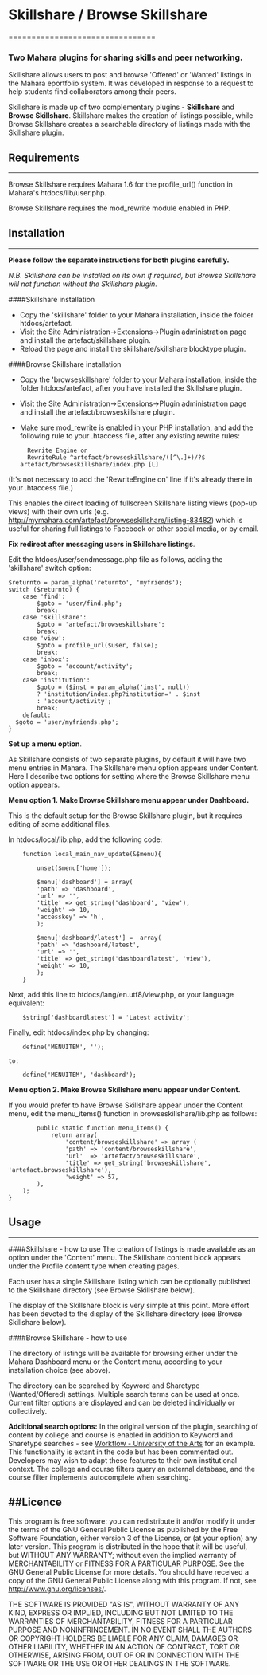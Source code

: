 # Skillshare / Browse Skillshare 
================================

### Two Mahara plugins for sharing skills and peer networking.


Skillshare allows users to post and browse 'Offered' or 'Wanted' listings in the Mahara eportfolio system. It was developed in response to a request to help students find collaborators among their peers.

Skillshare is made up of two complementary plugins - **Skillshare** and **Browse Skillshare**.
Skillshare makes the creation of listings possible, while Browse Skillshare creates a searchable directory of listings made with the Skillshare plugin.

## Requirements
---
Browse Skillshare requires Mahara 1.6 for the profile_url() function in Mahara's htdocs/lib/user.php.

Browse Skillshare requires the mod_rewrite module enabled in PHP.



## Installation
---

__Please follow the separate instructions for both plugins carefully.__

*N.B. Skillshare can be installed on its own if required, but Browse Skillshare will not function without the Skillshare plugin.*


####Skillshare installation
* Copy the 'skillshare' folder to your Mahara installation, inside the folder htdocs/artefact.
* Visit the Site Administration->Extensions->Plugin administration page and install the artefact/skillshare plugin.
* Reload the page and install the skillshare/skillshare blocktype plugin.


####Browse Skillshare installation
* Copy the 'browseskillshare' folder to your Mahara installation, inside the folder htdocs/artefact, after you have installed the Skillshare plugin.
* Visit the Site Administration->Extensions->Plugin administration page and install the artefact/browseskillshare plugin.
* Make sure mod_rewrite is enabled in your PHP installation, and add the following rule to your .htaccess file, after any existing rewrite rules:



        Rewrite Engine on
        RewriteRule ^artefact/browseskillshare/([^\.]+)/?$ artefact/browseskillshare/index.php [L]

(It's not necessary to add the 'RewriteEngine on' line if it's already there in your .htaccess file.) 

This enables the direct loading of fullscreen Skillshare listing views (pop-up views) with their own urls (e.g. http://mymahara.com/artefact/browseskillshare/listing-83482) which is useful for sharing full listings to Facebook or other social media, or by email.

**Fix redirect after messaging users in Skillshare listings**.

Edit the htdocs/user/sendmessage.php file as follows, adding the 'skillshare' switch option:

    $returnto = param_alpha('returnto', 'myfriends');
    switch ($returnto) {
        case 'find':
            $goto = 'user/find.php';
            break;
        case 'skillshare':
            $goto = 'artefact/browseskillshare';
            break;
        case 'view':
            $goto = profile_url($user, false);
            break;
        case 'inbox':
            $goto = 'account/activity';
            break;
        case 'institution':
            $goto = ($inst = param_alpha('inst', null))
            ? 'institution/index.php?institution=' . $inst
            : 'account/activity';
            break;
        default:
      $goto = 'user/myfriends.php';
    }

**Set up a menu option**.

As Skillshare consists of two separate plugins, by default it will have two menu entries in Mahara. The Skillshare menu option appears under Content. Here I describe two options for setting where the Browse Skillshare menu option appears.

**Menu option 1. Make Browse Skillshare menu appear under Dashboard.**
    
This is the default setup for the Browse Skillshare plugin, but it requires editing of some additional files.
    
In htdocs/local/lib.php, add the following code:
    
        function local_main_nav_update(&$menu){

            unset($menu['home']);

            $menu['dashboard'] = array(
            'path' => 'dashboard',
            'url' => '',
            'title' => get_string('dashboard', 'view'),
            'weight' => 10,
            'accesskey' => 'h',
            );

            $menu['dashboard/latest'] =  array(
            'path' => 'dashboard/latest',
            'url' => '',
            'title' => get_string('dashboardlatest', 'view'),
            'weight' => 10,
            );
        }
        
Next, add this line to htdocs/lang/en.utf8/view.php, or your language equivalent:
    
        $string['dashboardlatest'] = 'Latest activity';
    
Finally, edit htdocs/index.php by changing:
    
        define('MENUITEM', ''); 
        
    to:
    
        define('MENUITEM', 'dashboard');
    
**Menu option 2.    Make Browse Skillshare menu appear under Content.**
    
If you would prefer to have Browse Skillshare appear under the Content menu, edit the menu_items() function in browseskillshare/lib.php as follows:
    
            public static function menu_items() {
                return array(
                    'content/browseskillshare' => array (
                    'path' => 'content/browseskillshare',
                    'url'  => 'artefact/browseskillshare',
                    'title' => get_string('browseskillshare', 'artefact.browseskillshare'),
                    'weight' => 57,
            ),
        );
    }



## Usage
---

####Skillshare - how to use
The creation of listings is made available as an option under the 'Content' menu.
The Skillshare content block appears under the Profile content type when creating pages.

Each user has a single Skillshare listing which can be optionally published to the Skillshare directory (see Browse Skillshare below).

The display of the Skillshare block is very simple at this point. More effort has been devoted to the display of the Skillshare directory (see Browse Skillshare below).


####Browse Skillshare - how to use

The directory of listings will be available for browsing either under the Mahara Dashboard menu or the Content menu, according to your installation choice (see above).

The directory can be searched by Keyword and Sharetype (Wanted/Offered) settings.
Multiple search terms can be used at once. Current filter options are displayed and can be deleted individually or collectively.

**Additional search options:**
In the original version of the plugin, searching of content by college and course is enabled in addition to Keyword and Sharetype searches - see [Workflow - University of the Arts](http://workflow.arts.ac.uk/public/skillshare) for an example.
This functionality is extant in the code but has been commented out. Developers may wish to adapt these features to their own institutional context.
The college and course filters query an external database, and the course filter implements autocomplete when searching.


##Licence
---

This program is free software: you can redistribute it and/or modify it under the terms of the GNU General Public License as published by the Free Software Foundation, either version 3 of the License, or (at your option) any later version.
This program is distributed in the hope that it will be useful, but WITHOUT ANY WARRANTY; without even the implied warranty of MERCHANTABILITY or FITNESS FOR A PARTICULAR PURPOSE.  See the GNU General Public License for more details.
You should have received a copy of the GNU General Public License along with this program.  If not, see <http://www.gnu.org/licenses/>.
 
THE SOFTWARE IS PROVIDED "AS IS", WITHOUT WARRANTY OF ANY KIND, EXPRESS OR IMPLIED, INCLUDING BUT NOT LIMITED TO THE WARRANTIES OF MERCHANTABILITY, FITNESS FOR A PARTICULAR PURPOSE AND NONINFRINGEMENT. IN NO EVENT SHALL THE AUTHORS OR COPYRIGHT HOLDERS BE LIABLE FOR ANY CLAIM, DAMAGES OR OTHER LIABILITY, WHETHER IN AN ACTION OF CONTRACT, TORT OR OTHERWISE, ARISING
FROM, OUT OF OR IN CONNECTION WITH THE SOFTWARE OR THE USE OR OTHER DEALINGS IN THE SOFTWARE.
